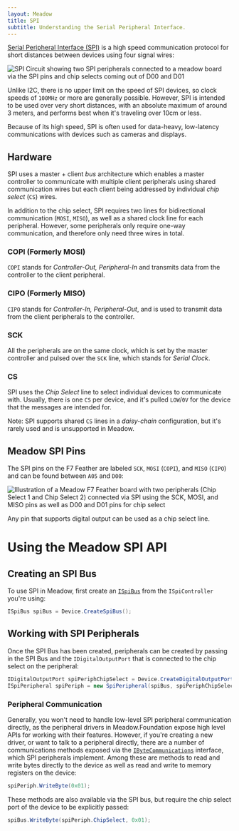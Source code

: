 ```yaml
---
layout: Meadow
title: SPI
subtitle: Understanding the Serial Peripheral Interface.
---
```


[Serial Peripheral Interface (SPI)](https://en.wikipedia.org/wiki/Serial_Peripheral_Interface) is a high speed communication protocol for short distances between devices using four signal wires:

![SPI Circuit showing two SPI peripherals connected to a meadow board via the SPI pins and chip selects coming out of D00 and D01](SPI_Circuit.svg)

Unlike I2C, there is no upper limit on the speed of SPI devices, so clock speeds of `100MHz` or more are generally possible. However, SPI is intended to be used over very short distances, with an absolute maximum of around 3 meters, and performs best when it's traveling over 10cm or less.

Because of its high speed, SPI is often used for data-heavy, low-latency communications with devices such as cameras and displays.

## Hardware

SPI uses a master + client _bus_ architecture which enables a master controller to communicate with multiple client peripherals using shared communication wires but each client being addressed by individual _chip select_ (`CS`) wires.

In addition to the chip select, SPI requires two lines for bidirectional communication (`MOSI`, `MISO`), as well as a shared clock line for each peripheral. However, some peripherals only require one-way communication, and therefore only need three wires in total.

### COPI (Formerly MOSI)

`COPI` stands for _Controller-Out, Peripheral-In_ and transmits data from the controller to the client peripheral.

### CIPO (Formerly MISO)

`CIPO` stands for _Controller-In, Peripheral-Out_, and is used to transmit data from the client peripherals to the controller.

### SCK

All the peripherals are on the same clock, which is set by the master controller and pulsed over the `SCK` line, which stands for _Serial Clock_.

### CS

SPI uses the _Chip Select_ line to select individual devices to communicate with. Usually, there is one `CS` per device, and it's pulled `LOW`/`0V` for the device that the messages are intended for.

Note: SPI supports shared `CS` lines in a _daisy-chain_ configuration, but it's rarely used and is unsupported in Meadow.

## Meadow SPI Pins

The SPI pins on the F7 Feather are labeled `SCK`, `MOSI` (`COPI`), and `MISO` (`CIPO`) and can be found between `A05` and `D00`:

![Illustration of a Meadow F7 Feather board with two peripherals (Chip Select 1 and Chip Select 2) connected via SPI using the SCK, MOSI, and MISO pins as well as D00 and D01 pins for chip select](/Common_Files/Meadow_F7_Micro_Pinout.svg)

Any pin that supports digital output can be used as a chip select line.

# Using the Meadow SPI API

## Creating an SPI Bus

To use SPI in Meadow, first create an [`ISpiBus`](/docs/api/Meadow/Meadow.Hardware/ISpiBus/) from the `ISpiController` you're using:

```csharp
ISpiBus spiBus = Device.CreateSpiBus();
```

## Working with SPI Peripherals

Once the SPI Bus has been created, peripherals can be created by passing in the SPI Bus and the `IDigitalOutputPort` that is connected to the chip select on the peripheral:

```csharp
IDigitalOutputPort spiPeriphChipSelect = Device.CreateDigitalOutputPort(Device.Pins.D03);
ISpiPeripheral spiPeriph = new SpiPeripheral(spiBus, spiPeriphChipSelect);
```

### Peripheral Communication

Generally, you won't need to handle low-level SPI peripheral communication directly, as the peripheral drivers in Meadow.Foundation expose high level APIs for working with their features. However, if you're creating a new driver, or want to talk to a peripheral directly, there are a number of communications methods exposed via the [`IByteCommunications`](/docs/api/Meadow/Meadow.Hardware/IByteCommunications/) interface, which SPI peripherals implement. Among these are methods to read and write bytes directly to the device as well as read and write to memory registers on the device:

```csharp
spiPeriph.WriteByte(0x01);
```

These methods are also available via the SPI bus, but require the chip select port of the device to be explicitly passed:

```csharp
spiBus.WriteByte(spiPeriph.ChipSelect, 0x01);
```
